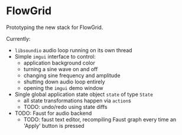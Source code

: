# FlowGrid

Prototyping the new stack for FlowGrid.

Currently:

* `libsoundio` audio loop running on its own thread
* Simple `imgui` interface to control:
    - application background color
    - turning a sine wave on and off
    - changing sine frequency and amplitude
    - shutting down audio loop entirely
    - opening the `imgui` demo window
* Single global application state object `state` of type `State`
    - all state transformations happen via `action`s
    - TODO: undo/redo using state diffs
* TODO: Faust for audio backend
    - TODO: faust text editor, recompiling Faust graph every time an 'Apply' button is pressed
